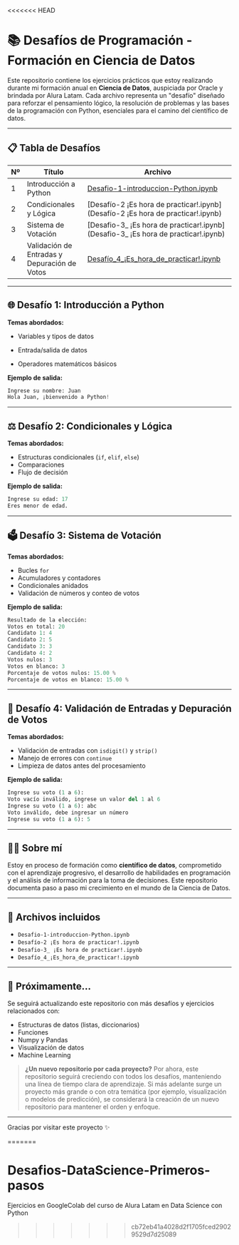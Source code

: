 <<<<<<< HEAD

# 📚 Desafíos de Programación - Formación en Ciencia de Datos

Este repositorio contiene los ejercicios prácticos que estoy realizando durante mi formación anual en **Ciencia de Datos**, auspiciada por Oracle y brindada por Alura Latam. Cada archivo representa un "desafío" diseñado para reforzar el pensamiento lógico, la resolución de problemas y las bases de la programación con Python, esenciales para el camino del científico de datos.

---

## 📋 Tabla de Desafíos

| Nº | Título                                   | Archivo                                                                 |
|----|------------------------------------------|-------------------------------------------------------------------------|
| 1  | Introducción a Python                    | [Desafio-1-introduccion-Python.ipynb](Desafio-1-introduccion-Python.ipynb) |
| 2  | Condicionales y Lógica                   | [Desafío-2 ¡Es hora de practicar!.ipynb](Desafío-2 ¡Es hora de practicar!.ipynb) |
| 3  | Sistema de Votación                      | [Desafio-3_ ¡Es hora de practicar!.ipynb](Desafio-3_ ¡Es hora de practicar!.ipynb) |
| 4  | Validación de Entradas y Depuración de Votos | [Desafío_4_¡Es_hora_de_practicar!.ipynb](Desafío_4_¡Es_hora_de_practicar!.ipynb) |

---

## 🌐 Desafío 1: Introducción a Python

**Temas abordados:**
- Variables y tipos de datos

- Entrada/salida de datos
- Operadores matemáticos básicos

**Ejemplo de salida:**
```python
Ingrese su nombre: Juan
Hola Juan, ¡bienvenido a Python!
```

---

## ⚖️ Desafío 2: Condicionales y Lógica

**Temas abordados:**
- Estructuras condicionales (`if`, `elif`, `else`)
- Comparaciones
- Flujo de decisión

**Ejemplo de salida:**
```python
Ingrese su edad: 17
Eres menor de edad.
```

---

## 🗳️ Desafío 3: Sistema de Votación

**Temas abordados:**
- Bucles `for`
- Acumuladores y contadores
- Condicionales anidados
- Validación de números y conteo de votos

**Ejemplo de salida:**
```python
Resultado de la elección:
Votos en total: 20
Candidato 1: 4
Candidato 2: 5
Candidato 3: 3
Candidato 4: 2
Votos nulos: 3
Votos en blanco: 3
Porcentaje de votos nulos: 15.00 %
Porcentaje de votos en blanco: 15.00 %
```

---

## 🧹 Desafío 4: Validación de Entradas y Depuración de Votos

**Temas abordados:**
- Validación de entradas con `isdigit()` y `strip()`
- Manejo de errores con `continue`
- Limpieza de datos antes del procesamiento

**Ejemplo de salida:**
```python
Ingrese su voto (1 a 6):    
Voto vacío inválido, ingrese un valor del 1 al 6
Ingrese su voto (1 a 6): abc
Voto inválido, debe ingresar un número
Ingrese su voto (1 a 6): 5
```

---

## 🧑‍💻 Sobre mí

Estoy en proceso de formación como **científico de datos**, comprometido con el aprendizaje progresivo, el desarrollo de habilidades en programación y el análisis de información para la toma de decisiones. Este repositorio documenta paso a paso mi crecimiento en el mundo de la Ciencia de Datos.

---

## 📂 Archivos incluidos

- `Desafio-1-introduccion-Python.ipynb`
- `Desafío-2 ¡Es hora de practicar!.ipynb`
- `Desafio-3_ ¡Es hora de practicar!.ipynb`
- `Desafío_4_¡Es_hora_de_practicar!.ipynb`

---

## 🔧 Próximamente...

Se seguirá actualizando este repositorio con más desafíos y ejercicios relacionados con:
- Estructuras de datos (listas, diccionarios)
- Funciones
- Numpy y Pandas
- Visualización de datos
- Machine Learning

> **¿Un nuevo repositorio por cada proyecto?** Por ahora, este repositorio seguirá creciendo con todos los desafíos, manteniendo una línea de tiempo clara de aprendizaje. Si más adelante surge un proyecto más grande o con otra temática (por ejemplo, visualización o modelos de predicción), se considerará la creación de un nuevo repositorio para mantener el orden y enfoque.

---

Gracias por visitar este proyecto ✨

=======
# Desafios-DataScience-Primeros-pasos
Ejercicios en GoogleColab del curso de Alura Latam en Data Science con Python
>>>>>>> cb72eb41a4028d2f1705fced29029529d7d25089
